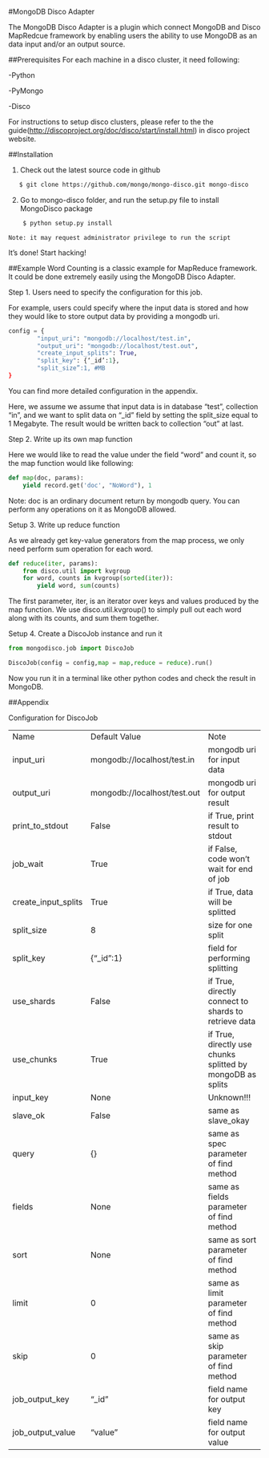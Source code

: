 #MongoDB Disco Adapter

The MongoDB Disco Adapter is a plugin which connect MongoDB and Disco MapRedcue framework by enabling users the ability to use MongoDB as an data input and/or an output source.

##Prerequisites
For each machine in a disco cluster, it need following:

-Python

-PyMongo

-Disco

For instructions to setup disco clusters, please refer to the the guide(http://discoproject.org/doc/disco/start/install.html) in disco project website.

##Installation
1.  Check out the latest source code in github

```bash
   $ git clone https://github.com/mongo/mongo-disco.git mongo-disco
```

2.  Go to mongo-disco folder, and run the setup.py file to install MongoDisco package

```bash    
    $ python setup.py install 
```

    Note: it may request administrator privilege to run the script

It’s done! Start hacking!

##Example
Word Counting is a classic example for MapReduce framework. It could be done extremely easily using the MongoDB Disco Adapter.

Step 1. Users need to specify the configuration for this job.

For example, users could specify where the input data is stored and how they would like to store output data by providing a mongodb uri.

```python
config = {
        "input_uri": "mongodb://localhost/test.in",
        "output_uri": "mongodb://localhost/test.out",
        "create_input_splits": True,
        "split_key": {‘_id’:1},
        "split_size”:1, #MB
}
```


You can find more detailed configuration in the appendix.

Here, we assume we assume that input data is in database “test”, collection “in”, and we want to split data on “_id” field by setting the split_size equal to 1 Megabyte. The result would be written back to collection “out” at last.

Step 2. Write up its own map function

Here we would like to read the value under the field “word” and count it, so the map function would like following:

```python
def map(doc, params):
    yield record.get('doc', "NoWord"), 1
```

Note: doc is an ordinary document return by mongodb query. You can perform any operations on it as MongoDB allowed.

Setup 3. Write up reduce function

As we already get key-value generators from the map process, we only need perform sum operation for each word.

```python
def reduce(iter, params):
    from disco.util import kvgroup
    for word, counts in kvgroup(sorted(iter)):
        yield word, sum(counts)
```

The first parameter, iter, is an iterator over keys and values produced by the map function. We use disco.util.kvgroup() to simply pull out each word along with its counts, and sum them together.

Setup 4. Create a DiscoJob instance and run it

```python
from mongodisco.job import DiscoJob

DiscoJob(config = config,map = map,reduce = reduce).run()
```

Now you run it in a terminal like other python codes and check the result in MongoDB.


##Appendix

Configuration for DiscoJob

<table>
<tr><td>Name</td><td>Default Value</td><td>Note</td></tr>
<tr><td>input_uri</td><td>mongodb://localhost/test.in</td><td>mongodb uri for input data</td></tr>
<tr><td>output_uri</td><td>mongodb://localhost/test.out</td><td>mongodb uri for output result</td></tr>
<tr><td>print_to_stdout</td><td>False</td><td>if True, print result to stdout</td></tr>
<tr><td>job_wait</td><td>True</td><td>if False, code won’t wait for end of job</td></tr>
<tr><td>create_input_splits</td><td>True</td><td>if True, data will be splitted</td></tr>
<tr><td>split_size</td><td>8</td><td>size for one split</td></tr>
<tr><td>split_key</td><td>{“_id”:1}</td><td>field for performing splitting</td></tr>
<tr><td>use_shards</td><td>False</td><td>if True, directly connect to shards to retrieve data</td></tr>
<tr><td>use_chunks</td><td>True</td><td>if True, directly use chunks splitted by mongoDB as splits</td></tr>
<tr><td>input_key</td><td>None</td><td>Unknown!!!</td></tr>
<tr><td>slave_ok</td><td>False</td><td>same as slave_okay</td></tr>
<tr><td>query</td><td>{}</td><td>same as spec parameter of find method</td></tr>
<tr><td>fields</td><td>None</td><td>same as fields parameter of find method</td></tr>
<tr><td>sort</td><td>None</td><td>same as sort parameter of find method</td></tr>
<tr><td>limit</td><td>0</td><td>same as limit parameter of find method</td></tr>
<tr><td>skip</td><td>0</td><td>same as skip parameter of find method</td></tr>
<tr><td>job_output_key</td><td>“_id”</td><td>field name for output key</td></tr> 
<tr><td>job_output_value</td><td>“value”</td><td>field name for output value</td></tr>
</table>


